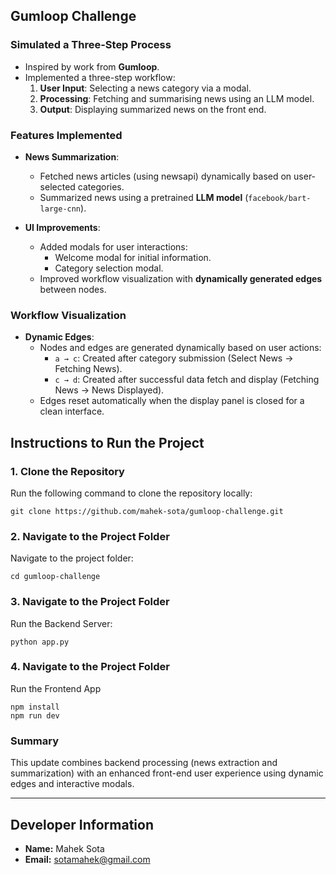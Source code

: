 ## Gumloop Challenge

### Simulated a Three-Step Process
- Inspired by work from **Gumloop**.
- Implemented a three-step workflow:
  1. **User Input**: Selecting a news category via a modal.
  2. **Processing**: Fetching and summarising news using an LLM model.
  3. **Output**: Displaying summarized news on the front end.

### Features Implemented
- **News Summarization**:
  - Fetched news articles (using newsapi) dynamically based on user-selected categories.
  - Summarized news using a pretrained **LLM model** (`facebook/bart-large-cnn`).

- **UI Improvements**:
  - Added modals for user interactions:
    - Welcome modal for initial information.
    - Category selection modal.
  - Improved workflow visualization with **dynamically generated edges** between nodes.

### Workflow Visualization
- **Dynamic Edges**:
  - Nodes and edges are generated dynamically based on user actions:
    - `a → c`: Created after category submission (Select News → Fetching News).
    - `c → d`: Created after successful data fetch and display (Fetching News → News Displayed).
  - Edges reset automatically when the display panel is closed for a clean interface.
  
## **Instructions to Run the Project**

### **1. Clone the Repository**
Run the following command to clone the repository locally:
```
git clone https://github.com/mahek-sota/gumloop-challenge.git
```

### **2. Navigate to the Project Folder**
Navigate to the project folder:
``` 
cd gumloop-challenge
```
### **3. Navigate to the Project Folder**
Run the Backend Server:
```
python app.py
```
### **4. Navigate to the Project Folder**
Run the Frontend App
```
npm install
npm run dev
```

### Summary
This update combines backend processing (news extraction and summarization) with an enhanced front-end user experience using dynamic edges and interactive modals.

---

## Developer Information
- **Name:** Mahek Sota  
- **Email:** sotamahek@gmail.com  
